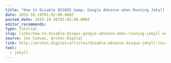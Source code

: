 ```yaml
---
title: "How to Disable DISQUS &amp; Google Adsense when Running Jekyll on Localhost"
date: 2015-10-19T01:02:00.000Z
posted_date: 2015-10-20T01:02:00.000Z
editor_recommends:
type: Tutorial
slug: links/how-to-disable-disqus-google-adsense-when-running-jekyll-on-localhost
source: Jon Cuevas, Archon Digital
link: http://archon.digital/articles/disable-adsense-disqus-jekyll-localhost/
tool:
  - jekyll
---
```





